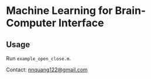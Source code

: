 # Machine Learning for Brain-Computer Interface

## Usage
Run `example_open_close.m`.

Contact: nnquang122@gmail.com